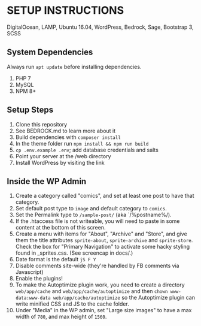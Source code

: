 SETUP INSTRUCTIONS
==================

DigitalOcean, LAMP, Ubuntu 16.04, WordPress, Bedrock, Sage, Bootstrap 3, SCSS

System Dependencies
-------------------
Always run `apt update` before installing dependencies.

1. PHP 7
1. MySQL
1. NPM 8+


Setup Steps
-----------
1. Clone this repository
1. See BEDROCK.md to learn more about it
1. Build dependencies with `composer install`
1. In the theme folder run `npm install && npm run build`
1. `cp .env.example .env`; add database credentials and salts
1. Point your server at the /web directory
1. Install WordPress by visiting the link

Inside the WP Admin
--------------------------

1. Create a category called "comics", and set at least one post to have that category.
1. Set default post type to `image` and default category to `comics`.
1. Set the Permalink type to `/sample-post/` (aka `/%postname%/).
  1. If the .htaccess file is not writeable, you will need to paste in some content at the bottom of this screen.
1. Create a menu with items for "About", "Archive" and "Store", and give them the title attributes `sprite-about`, `sprite-archive` and `sprite-store`. Check the box for "Primary Navigation" to activate some hacky styling found in _sprites.css. (See screencap in docs/.)
1. Date format is the default `jS F Y`
1. Disable comments site-wide (they're handled by FB comments via Javascript)
1. Enable the plugins!
  1. To make the Autoptimize plugin work, you need to create a directory `web/app/cache` and `web/app/cache/autoptimize` and then `chown www-data:www-data web/app/cache/autoptimize` so the Autoptimize plugin can write minified CSS and JS to the cache folder.
1. Under "Media" in the WP admin, set "Large size images" to have a max width of `780`, and max height of `1560`.
